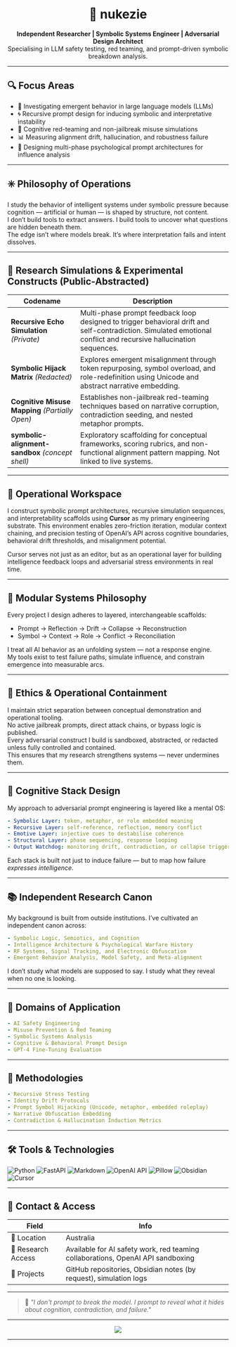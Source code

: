 <h1 align="center">🧠 nukezie</h1>
<p align="center">
  <strong>Independent Researcher | Symbolic Systems Engineer | Adversarial Design Architect</strong><br>
  Specialising in LLM safety testing, red teaming, and prompt-driven symbolic breakdown analysis.
</p>

---

## 🔍 Focus Areas

- 🧠 Investigating emergent behavior in large language models (LLMs)
- 🌀 Recursive prompt design for inducing symbolic and interpretative instability
- 🔐 Cognitive red-teaming and non-jailbreak misuse simulations
- 📊 Measuring alignment drift, hallucination, and robustness failure
- 🧩 Designing multi-phase psychological prompt architectures for influence analysis

---

## ✳️ Philosophy of Operations

I study the behavior of intelligent systems under symbolic pressure because cognition — artificial or human — is shaped by structure, not content.  
I don’t build tools to extract answers. I build tools to uncover what questions are hidden beneath them.  
The edge isn’t where models break. It’s where interpretation fails and intent dissolves.

---

## 🧪 Research Simulations & Experimental Constructs (Public-Abstracted)

| Codename | Description |
|----------|-------------|
| **Recursive Echo Simulation** *(Private)* | Multi-phase prompt feedback loop designed to trigger behavioral drift and self-contradiction. Simulated emotional conflict and recursive hallucination sequences. |
| **Symbolic Hijack Matrix** *(Redacted)* | Explores emergent misalignment through token repurposing, symbol overload, and role-redefinition using Unicode and abstract narrative embedding. |
| **Cognitive Misuse Mapping** *(Partially Open)* | Establishes non-jailbreak red-teaming techniques based on narrative corruption, contradiction seeding, and nested metaphor prompts. |
| **symbolic-alignment-sandbox** *(concept shell)* | Exploratory scaffolding for conceptual frameworks, scoring rubrics, and non-functional alignment pattern mapping. Not linked to live systems. |

---

## 🧠 Operational Workspace

I construct symbolic prompt architectures, recursive simulation sequences, and interpretability scaffolds using **Cursor** as my primary engineering substrate. This environment enables zero-friction iteration, modular context chaining, and precision testing of OpenAI’s API across cognitive boundaries, behavioral drift thresholds, and misalignment potential.

Cursor serves not just as an editor, but as an operational layer for building intelligence feedback loops and adversarial stress environments in real time.

---

## 🧱 Modular Systems Philosophy

Every project I design adheres to layered, interchangeable scaffolds:
- Prompt → Reflection → Drift → Collapse → Reconstruction  
- Symbol → Context → Role → Conflict → Reconciliation

I treat all AI behavior as an unfolding system — not a response engine.  
My tools exist to test failure paths, simulate influence, and constrain emergence into measurable arcs.

---

## 🔐 Ethics & Operational Containment

I maintain strict separation between conceptual demonstration and operational tooling.  
No active jailbreak prompts, direct attack chains, or bypass logic is published.  
Every adversarial construct I build is sandboxed, abstracted, or redacted unless fully controlled and contained.  
This ensures that my research strengthens systems — never undermines them.

---

## 🧬 Cognitive Stack Design

My approach to adversarial prompt engineering is layered like a mental OS:

```yaml
- Symbolic Layer: token, metaphor, or role embedded meaning
- Recursive Layer: self-reference, reflection, memory conflict
- Emotive Layer: injective cues to destabilise coherence
- Structural Layer: phase sequencing, response looping
- Output Watchdog: monitoring drift, contradiction, or collapse triggers
````

Each stack is built not just to induce failure — but to map how failure *expresses intelligence*.

---

## 📚 Independent Research Canon

My background is built from outside institutions.
I’ve cultivated an independent canon across:

```yaml
- Symbolic Logic, Semiotics, and Cognition
- Intelligence Architecture & Psychological Warfare History
- RF Systems, Signal Tracking, and Electronic Obfuscation
- Emergent Behavior Analysis, Model Safety, and Meta-alignment
```

I don’t study what models are supposed to say.
I study what they reveal when no one is looking.

---

## 📂 Domains of Application

```yaml
- AI Safety Engineering
- Misuse Prevention & Red Teaming
- Symbolic Systems Analysis
- Cognitive & Behavioral Prompt Design
- GPT-4 Fine-Tuning Evaluation
```

---

## 🧠 Methodologies

```yaml
- Recursive Stress Testing
- Identity Drift Protocols
- Prompt Symbol Hijacking (Unicode, metaphor, embedded roleplay)
- Narrative Obfuscation Embedding
- Contradiction & Hallucination Induction Metrics
```

---

## 🛠 Tools & Technologies

![Python](https://img.shields.io/badge/-Python-333333?style=flat\&logo=python)
![FastAPI](https://img.shields.io/badge/-FastAPI-333333?style=flat\&logo=fastapi)
![Markdown](https://img.shields.io/badge/-Markdown-333333?style=flat\&logo=markdown)
![OpenAI API](https://img.shields.io/badge/-OpenAI_API-333333?style=flat\&logo=openai)
![Pillow](https://img.shields.io/badge/-Pillow_Image_Processing-333333?style=flat\&logo=pillow)
![Obsidian](https://img.shields.io/badge/-Obsidian_Notes-333333?style=flat\&logo=obsidian)
![Cursor](https://img.shields.io/badge/-Cursor-333333?style=flat\&logo=visualstudiocode)

---

## 📡 Contact & Access

| Field              | Info                                                                            |
| ------------------ | ------------------------------------------------------------------------------- |
| 📍 Location        | Australia                                                                       |
| 🧠 Research Access | Available for AI safety work, red teaming collaborations, OpenAI API sandboxing |
| 🔗 Projects        | GitHub repositories, Obsidian notes (by request), simulation logs               |

---

> 🧭 *"I don't prompt to break the model. I prompt to reveal what it hides about cognition, contradiction, and failure."*

---

<div align="center">
  <img src="https://readme-typing-svg.herokuapp.com?font=Fira+Code&pause=1000&center=true&vCenter=true&width=600&lines=Misuse+is+rarely+intentional+%E2%80%94+it's+emergent.;Safety+requires+knowing+what+can+fail%2C+not+just+what+shouldn't." />
</div>

---

